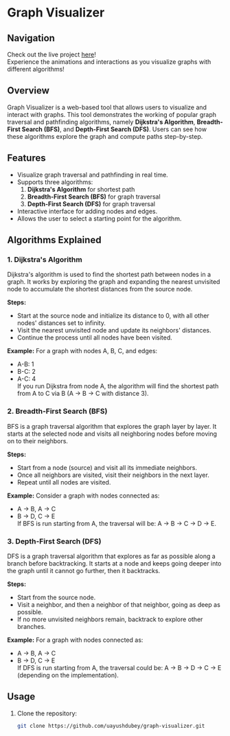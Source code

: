 # Graph Visualizer

## Navigation

Check out the live project [here](https://adapbl.netlify.in)!   
Experience the animations and interactions as you visualize graphs with different algorithms!

## Overview

Graph Visualizer is a web-based tool that allows users to visualize and interact with graphs. This tool demonstrates the working of popular graph traversal and pathfinding algorithms, namely **Dijkstra's Algorithm**, **Breadth-First Search (BFS)**, and **Depth-First Search (DFS)**. Users can see how these algorithms explore the graph and compute paths step-by-step.

## Features

- Visualize graph traversal and pathfinding in real time.
- Supports three algorithms:
  1. **Dijkstra's Algorithm** for shortest path
  2. **Breadth-First Search (BFS)** for graph traversal
  3. **Depth-First Search (DFS)** for graph traversal
- Interactive interface for adding nodes and edges.
- Allows the user to select a starting point for the algorithm.

## Algorithms Explained

### 1. **Dijkstra's Algorithm**
Dijkstra's algorithm is used to find the shortest path between nodes in a graph. It works by exploring the graph and expanding the nearest unvisited node to accumulate the shortest distances from the source node.

**Steps:**
- Start at the source node and initialize its distance to 0, with all other nodes' distances set to infinity.
- Visit the nearest unvisited node and update its neighbors' distances.
- Continue the process until all nodes have been visited.

**Example:**
For a graph with nodes A, B, C, and edges:
- A-B: 1
- B-C: 2
- A-C: 4  
If you run Dijkstra from node A, the algorithm will find the shortest path from A to C via B (A -> B -> C with distance 3).

### 2. **Breadth-First Search (BFS)**
BFS is a graph traversal algorithm that explores the graph layer by layer. It starts at the selected node and visits all neighboring nodes before moving on to their neighbors.

**Steps:**
- Start from a node (source) and visit all its immediate neighbors.
- Once all neighbors are visited, visit their neighbors in the next layer.
- Repeat until all nodes are visited.

**Example:**
Consider a graph with nodes connected as:
- A -> B, A -> C
- B -> D, C -> E  
If BFS is run starting from A, the traversal will be: A -> B -> C -> D -> E.

### 3. **Depth-First Search (DFS)**
DFS is a graph traversal algorithm that explores as far as possible along a branch before backtracking. It starts at a node and keeps going deeper into the graph until it cannot go further, then it backtracks.

**Steps:**
- Start from the source node.
- Visit a neighbor, and then a neighbor of that neighbor, going as deep as possible.
- If no more unvisited neighbors remain, backtrack to explore other branches.

**Example:**
For a graph with nodes connected as:
- A -> B, A -> C
- B -> D, C -> E  
If DFS is run starting from A, the traversal could be: A -> B -> D -> C -> E (depending on the implementation).

## Usage

1. Clone the repository:
   ```bash
   git clone https://github.com/uayushdubey/graph-visualizer.git
